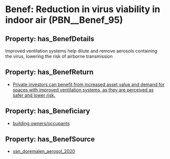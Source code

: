 # Benef: __Reduction in virus viability in indoor air__ (PBN__Benef_95)

## Property: has_BenefDetails

Improved ventilation systems help dilute and remove aerosols containing the virus, lowering the risk of airborne transmission

## Property: has_BenefReturn

* [Private investors can benefit from increased asset value and demand for spaces with improved ventilation systems, as they are perceived as safer and lower risk.](../BenefReturn/PBN__BenefReturn_94)

## Property: has_Beneficiary

* [building owners/occupants](../Stakeholder/PBN__Stakeholder_61)

## Property: has_BenefSource

* [van_doremalen_aerosol_2020](../Article/PBN__Article_21)

